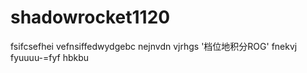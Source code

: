 # shadowrocket1120
fsifcsefhei
vefnsiffedwydgebc
nejnvdn
vjrhgs
'档位地积分ROG'
fnekvj
fyuuuu-=fyf
hbkbu
